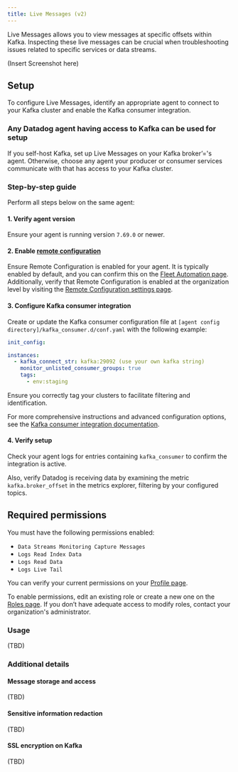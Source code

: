 ```yaml
---
title: Live Messages (v2)
---
```


Live Messages allows you to view messages at specific offsets within Kafka. Inspecting these live messages can be crucial when troubleshooting issues related to specific services or data streams.

(Insert Screenshot here)

## Setup

To configure Live Messages, identify an appropriate agent to connect to your Kafka cluster and enable the Kafka consumer integration.

### Any Datadog agent having access to Kafka can be used for setup

If you self-host Kafka, set up Live Messages on your Kafka broker’='s agent. Otherwise, choose any agent your producer or consumer services communicate with that has access to your Kafka cluster.

### Step-by-step guide

Perform all steps below on the same agent:

#### 1. Verify agent version

Ensure your agent is running version `7.69.0` or newer.

#### 2. Enable [remote configuration][2]

Ensure Remote Configuration is enabled for your agent. It is typically enabled by default, and you can confirm this on the [Fleet Automation page][3]. Additionally, verify that Remote Configuration is enabled at the organization level by visiting the [Remote Configuration settings page][4].

#### 3. Configure Kafka consumer integration

Create or update the Kafka consumer configuration file at `[agent config directory]/kafka_consumer.d/conf.yaml` with the following example:

```yaml
init_config:

instances:
  - kafka_connect_str: kafka:29092 (use your own kafka string)
    monitor_unlisted_consumer_groups: true
    tags:
      - env:staging
```

Ensure you correctly tag your clusters to facilitate filtering and identification.

For more comprehensive instructions and advanced configuration options, see the [Kafka consumer integration documentation][5].

#### 4. Verify setup

Check your agent logs for entries containing `kafka_consumer` to confirm the integration is active.

Also, verify Datadog is receiving data by examining the metric `kafka.broker_offset` in the metrics explorer, filtering by your configured topics.


## Required permissions

You must have the following permissions enabled:

* `Data Streams Monitoring Capture Messages`
* `Logs Read Index Data`
* `Logs Read Data`
* `Logs Live Tail`

You can verify your current permissions on your [Profile page][6].

To enable permissions, edit an existing role or create a new one on the [Roles page][1]. If you don’t have adequate access to modify roles, contact your organization's administrator.

### Usage

(TBD)

### Additional details

#### Message storage and access

(TBD)

#### Sensitive information redaction

(TBD)

#### SSL encryption on Kafka


(TBD)

[1]: https://app.datadoghq.com/organization-settings/roles
[2]: /agent/remote_config
[3]: https://app.datadoghq.com/fleet
[4]: https://app.datadoghq.com/organization-settings/remote-config
[5]: /integrations/kafka-consumer/?tab=host#setup
[6]: https://app.datad0g.com/personal-settings/profile
